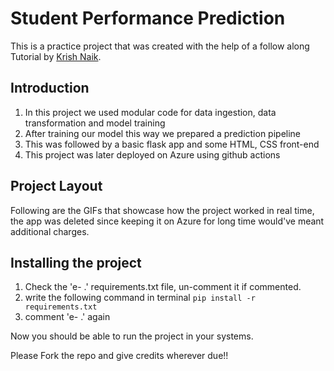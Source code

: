 # Student Performance Prediction

This is a practice project that was created with the help of a follow along Tutorial by [Krish Naik](https://github.com/krishnaik06/mlproject.git). 

## Introduction

1. In this project we used modular code for data ingestion, data transformation and model training
2. After training our model this way we prepared a prediction pipeline
3. This was followed by a basic flask app and some HTML, CSS front-end
4. This project was later deployed on Azure using github actions

## Project Layout

Following are the GIFs that showcase how the project worked in real time, the app was deleted since keeping it on Azure for long time would've meant additional charges.



## Installing the project

1. Check the 'e- .' requirements.txt file, un-comment it if commented.
2. write the following command in terminal 
    `pip install -r requirements.txt`
3. comment 'e- .' again

Now you should be able to run the project in your systems.

Please Fork the repo and give credits wherever due!!


